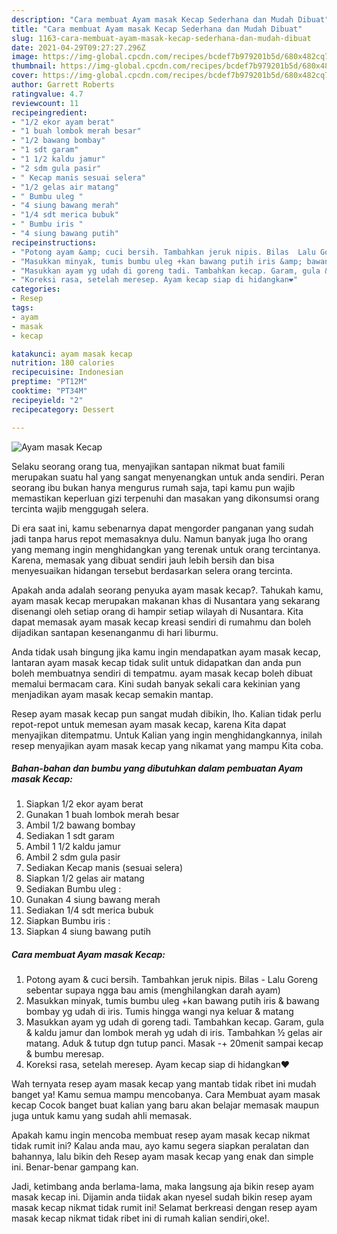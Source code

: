 ```yaml
---
description: "Cara membuat Ayam masak Kecap Sederhana dan Mudah Dibuat"
title: "Cara membuat Ayam masak Kecap Sederhana dan Mudah Dibuat"
slug: 1163-cara-membuat-ayam-masak-kecap-sederhana-dan-mudah-dibuat
date: 2021-04-29T09:27:27.296Z
image: https://img-global.cpcdn.com/recipes/bcdef7b979201b5d/680x482cq70/ayam-masak-kecap-foto-resep-utama.jpg
thumbnail: https://img-global.cpcdn.com/recipes/bcdef7b979201b5d/680x482cq70/ayam-masak-kecap-foto-resep-utama.jpg
cover: https://img-global.cpcdn.com/recipes/bcdef7b979201b5d/680x482cq70/ayam-masak-kecap-foto-resep-utama.jpg
author: Garrett Roberts
ratingvalue: 4.7
reviewcount: 11
recipeingredient:
- "1/2 ekor ayam berat"
- "1 buah lombok merah besar"
- "1/2 bawang bombay"
- "1 sdt garam"
- "1 1/2 kaldu jamur"
- "2 sdm gula pasir"
- " Kecap manis sesuai selera"
- "1/2 gelas air matang"
- " Bumbu uleg "
- "4 siung bawang merah"
- "1/4 sdt merica bubuk"
- " Bumbu iris "
- "4 siung bawang putih"
recipeinstructions:
- "Potong ayam &amp; cuci bersih. Tambahkan jeruk nipis. Bilas  Lalu Goreng sebentar supaya ngga bau amis (menghilangkan darah ayam)"
- "Masukkan minyak, tumis bumbu uleg +kan bawang putih iris &amp; bawang bombay yg udah di iris. Tumis hingga wangi nya keluar &amp; matang"
- "Masukkan ayam yg udah di goreng tadi. Tambahkan kecap. Garam, gula &amp; kaldu jamur dan lombok merah yg udah di iris. Tambahkan ½ gelas air matang. Aduk &amp; tutup dgn tutup panci. Masak -+ 20menit sampai kecap &amp; bumbu meresap."
- "Koreksi rasa, setelah meresep. Ayam kecap siap di hidangkan❤"
categories:
- Resep
tags:
- ayam
- masak
- kecap

katakunci: ayam masak kecap 
nutrition: 180 calories
recipecuisine: Indonesian
preptime: "PT12M"
cooktime: "PT34M"
recipeyield: "2"
recipecategory: Dessert

---
```



![Ayam masak Kecap](https://img-global.cpcdn.com/recipes/bcdef7b979201b5d/680x482cq70/ayam-masak-kecap-foto-resep-utama.jpg)

Selaku seorang orang tua, menyajikan santapan nikmat buat famili merupakan suatu hal yang sangat menyenangkan untuk anda sendiri. Peran seorang ibu bukan hanya mengurus rumah saja, tapi kamu pun wajib memastikan keperluan gizi terpenuhi dan masakan yang dikonsumsi orang tercinta wajib menggugah selera.

Di era  saat ini, kamu sebenarnya dapat mengorder panganan yang sudah jadi tanpa harus repot memasaknya dulu. Namun banyak juga lho orang yang memang ingin menghidangkan yang terenak untuk orang tercintanya. Karena, memasak yang dibuat sendiri jauh lebih bersih dan bisa menyesuaikan hidangan tersebut berdasarkan selera orang tercinta. 



Apakah anda adalah seorang penyuka ayam masak kecap?. Tahukah kamu, ayam masak kecap merupakan makanan khas di Nusantara yang sekarang disenangi oleh setiap orang di hampir setiap wilayah di Nusantara. Kita dapat memasak ayam masak kecap kreasi sendiri di rumahmu dan boleh dijadikan santapan kesenanganmu di hari liburmu.

Anda tidak usah bingung jika kamu ingin mendapatkan ayam masak kecap, lantaran ayam masak kecap tidak sulit untuk didapatkan dan anda pun boleh membuatnya sendiri di tempatmu. ayam masak kecap boleh dibuat memalui bermacam cara. Kini sudah banyak sekali cara kekinian yang menjadikan ayam masak kecap semakin mantap.

Resep ayam masak kecap pun sangat mudah dibikin, lho. Kalian tidak perlu repot-repot untuk memesan ayam masak kecap, karena Kita dapat menyajikan ditempatmu. Untuk Kalian yang ingin menghidangkannya, inilah resep menyajikan ayam masak kecap yang nikamat yang mampu Kita coba.

<!--inarticleads1-->

##### Bahan-bahan dan bumbu yang dibutuhkan dalam pembuatan Ayam masak Kecap:

1. Siapkan 1/2 ekor ayam berat
1. Gunakan 1 buah lombok merah besar
1. Ambil 1/2 bawang bombay
1. Sediakan 1 sdt garam
1. Ambil 1 1/2 kaldu jamur
1. Ambil 2 sdm gula pasir
1. Sediakan  Kecap manis (sesuai selera)
1. Siapkan 1/2 gelas air matang
1. Sediakan  Bumbu uleg :
1. Gunakan 4 siung bawang merah
1. Sediakan 1/4 sdt merica bubuk
1. Siapkan  Bumbu iris :
1. Siapkan 4 siung bawang putih




<!--inarticleads2-->

##### Cara membuat Ayam masak Kecap:

1. Potong ayam &amp; cuci bersih. Tambahkan jeruk nipis. Bilas  - Lalu Goreng sebentar supaya ngga bau amis (menghilangkan darah ayam)
1. Masukkan minyak, tumis bumbu uleg +kan bawang putih iris &amp; bawang bombay yg udah di iris. Tumis hingga wangi nya keluar &amp; matang
1. Masukkan ayam yg udah di goreng tadi. Tambahkan kecap. Garam, gula &amp; kaldu jamur dan lombok merah yg udah di iris. Tambahkan ½ gelas air matang. Aduk &amp; tutup dgn tutup panci. Masak -+ 20menit sampai kecap &amp; bumbu meresap.
1. Koreksi rasa, setelah meresep. Ayam kecap siap di hidangkan❤




Wah ternyata resep ayam masak kecap yang mantab tidak ribet ini mudah banget ya! Kamu semua mampu mencobanya. Cara Membuat ayam masak kecap Cocok banget buat kalian yang baru akan belajar memasak maupun juga untuk kamu yang sudah ahli memasak.

Apakah kamu ingin mencoba membuat resep ayam masak kecap nikmat tidak rumit ini? Kalau anda mau, ayo kamu segera siapkan peralatan dan bahannya, lalu bikin deh Resep ayam masak kecap yang enak dan simple ini. Benar-benar gampang kan. 

Jadi, ketimbang anda berlama-lama, maka langsung aja bikin resep ayam masak kecap ini. Dijamin anda tiidak akan nyesel sudah bikin resep ayam masak kecap nikmat tidak rumit ini! Selamat berkreasi dengan resep ayam masak kecap nikmat tidak ribet ini di rumah kalian sendiri,oke!.

